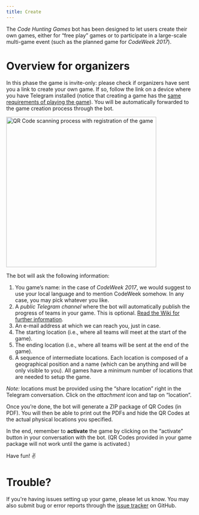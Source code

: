 ```yaml
---
title: Create
---
```


The *Code Hunting Games* bot has been designed to let users create their own games, either for “free play” games or to participate in a large-scale multi-game event (such as the planned game for *CodeWeek 2017*).

# Overview for organizers

In this phase the game is invite-only: please check if organizers have sent you a link to create your own game.
If so, follow the link on a device where you have Telegram installed (notice that creating a game has the [same requirements of playing the game](/play)).
You will be automatically forwarded to the game creation process through the bot.

<div class="anim-guide">
<img src="/assets/images/qrcode-scan.gif" width="400" alt="QR Code scanning process with registration of the game" />
</div>

The bot will ask the following information:

1. You game’s name: in the case of *CodeWeek 2017*, we would suggest to use your local language and to mention CodeWeek somehow. In any case, you may pick whatever you like.
2. A *public Telegram channel* where the bot will automatically publish the progress of teams in your game. This is optional. [Read the Wiki for further information](https://github.com/CodeMOOC/TreasureHuntBot/wiki/Setting-up-a-public-channel).
3. An e-mail address at which we can reach you, just in case.
4. The starting location (i.e., where all teams will meet at the start of the game).
5. The ending location (i.e., where all teams will be sent at the end of the game).
6. A sequence of intermediate locations. Each location is composed of a geographical position and a name (which can be anything and will be only visible to you). All games have a minimum number of locations that are needed to setup the game.

*Note:* locations must be provided using the “share location” right in the Telegram conversation. Click on the *attachment* icon and tap on “location”.

Once you’re done, the bot will generate a ZIP package of QR Codes (in PDF).
You will then be able to print out the PDFs and hide the QR Codes at the actual physical locations you specified.

In the end, remember to **activate** the game by clicking on the “activate” button in your conversation with the bot. (QR Codes provided in your game package will not work until the game is activated.)

Have fun! ✌

# Trouble?

If you're having issues setting up your game, please let us know.
You may also submit bug or error reports through the [issue tracker](https://github.com/CodeMOOC/TreasureHuntBot/issues) on GitHub.
